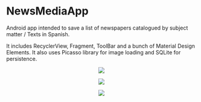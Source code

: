 # NewsMediaApp
Android app intended to save a list of newspapers catalogued by subject matter / Texts in Spanish.

It includes RecyclerView, Fragment, ToolBar and a bunch of Material Design Elements. It also uses Picasso library for image loading and SQLite for persistence.

<p align="center">
  <img src="https://github.com/Jose-Develaw/NewsMediaApp/blob/master/cap1.PNG">
</p>

<p align="center">
  <img src="https://github.com/Jose-Develaw/NewsMediaApp/blob/master/cap2.PNG">
</p>

<p align="center">
  <img src="https://github.com/Jose-Develaw/NewsMediaApp/blob/master/cap3.PNG">
</p>
